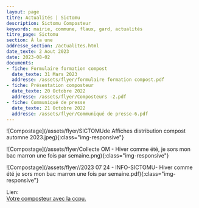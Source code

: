 ```yaml
---
layout: page
titre: Actualités | Sictomu 
description: Sictomu Composteur
keywords: mairie, commune, flaux, gard, actualités
titre_page: Sictomu 
section: À la une
addresse_section: /actualites.html
date_texte: 2 Aout 2023
date: 2023-08-02
documents:
- fiche: Formulaire formation compost
  date_texte: 31 Mars 2023
  addresse: /assets/flyer/formulaire formation compost.pdf
- fiche: Présentation composteur
  date_texte: 20 Octobre 2022
  addresse: /assets/flyer/Composteurs -2.pdf
- fiche: Communiqué de presse
  date_texte: 21 Octobre 2022
  addresse: /assets/flyer/Communiqué de presse-6.pdf
---
```


![Compostage](/assets/flyer/SICTOMUde Affiches distribution compost automne 2023.jpeg){:class="img-responsive"}

![Compostage](/assets/flyer/Collecte OM - Hiver comme été, je sors mon bac marron une fois par semaine.png){:class="img-responsive"}

![Compostage](/assets/flyer//2023 07 24 - INFO-SICTOMU- Hiver comme été je sors mon bac marron une fois par semaine.pdf){:class="img-responsive"}


Lien:<br>
 <a href="https://www.ccpaysduzes.fr/environnement/gestion-des-dechets/10-environnement/96-votre-composteur-avec-la-ccpu.html">Votre composteur avec la ccpu.</a>  <br> 
 



